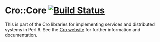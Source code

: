 # Cro::Core [![Build Status](https://travis-ci.org/croservices/cro-core.svg?branch=master)](https://travis-ci.org/croservices/cro-core)

This is part of the Cro libraries for implementing services and distributed
systems in Perl 6. See the [Cro website](http://cro.services/) for further
information and documentation.
